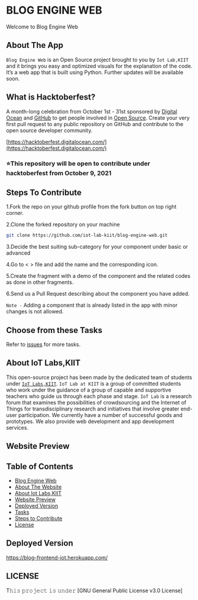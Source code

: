  <a name="title"></a>
# BLOG ENGINE WEB

Welcome to Blog Engine Web


<a name="about"></a>
## About The App
`Blog Engine Web` is an Open Source project brought to you by `Iot Lab,KIIT` and it brings you easy and optimized visuals for the explanation of the code. 
It’s a web app that is built using Python. Further updates will be available soon.



## What is Hacktoberfest?
A month-long celebration from October 1st - 31st sponsored by [Digital Ocean](https://hacktoberfest.digitalocean.com/) and [GitHub](https://github.com/blog/2433-celebrate-open-source-this-october-with-hacktoberfest) to get people involved in [Open Source](https://github.com/open-source). Create your very first pull request to any public repository on GitHub and contribute to the open source developer community.

[https://hacktoberfest.digitalocean.com/](https://hacktoberfest.digitalocean.com/)

### ⭐This repository will be open to contribute under hacktoberfest from October 9, 2021

<a name="contribute"></a>
## Steps To Contribute

1.Fork the repo on your github profile from the fork button on top right corner.

2.Clone the forked repository on your machine
```bash
git clone https://github.com/iot-lab-kiit/blog-engine-web.git
```

3.Decide the best suiting sub-category for your component under basic or advanced

4.Go to < > file and add the name and the corresponding icon.

5.Create the fragment with a demo of the component and the related codes as done in other fragments.

6.Send us a Pull Request describing about the component you have added.

`Note -` Adding a component that is already listed in the app with minor changes is not allowed.

<a name="tasks"></a>
## Choose from these Tasks

Refer to [issues](https://github.com/iot-lab-kiit/blog-engine-web/issues) for more tasks.


<a name="about_developers"></a>
## About IoT Labs,KIIT
This open-source project has been made by the dedicated team of students under [`IoT Labs,KIIT`](https://iotkiit.in/).
`IoT Lab at KIIT` is a group of committed students who work under the guidance of a group of capable and supportive teachers who guide us through each phase and stage. 
`IoT Lab` is a research forum that examines the possibilities of crowdsourcing and the Internet of Things for transdisciplinary research and initiatives that involve 
greater end-user participation. We currently have a number of successful goods and prototypes. We also provide web development and app development services.

<a name="preview"></a>
## Website Preview


<a name="contents"></a>
## Table of Contents
- [Blog Engine Web](#title)
- [About The Website](#about)
- [About Iot Labs,KIIT](#about_developers)
- [Website Preview](#preview)
- [Deployed Version](#play)
- [Tasks](#tasks)
- [Steps to Contribute](#contribute)
- [License](#license)

<a name="play"></a>
## Deployed Version
https://blog-frontend-iot.herokuapp.com/


<a name="license"></a>
## LICENSE
T𝚑𝚒𝚜 𝚙𝚛𝚘𝚓𝚎𝚌𝚝 𝚒𝚜 𝚞𝚗𝚍𝚎𝚛 [GNU General Public License v3.0 License]







